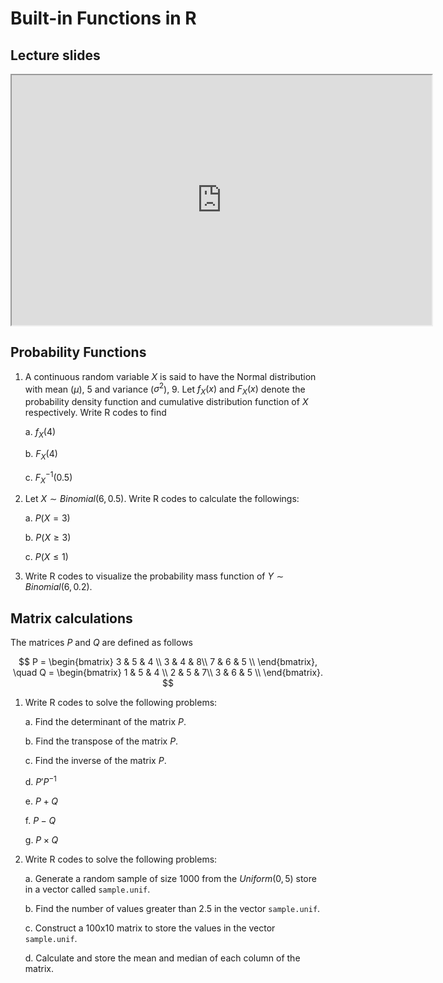 # Built-in Functions in R

## Lecture slides

<iframe src="https://hellor.netlify.app/slides/l32021.html#1" width="672" height="400px"></iframe>

## Probability Functions

1. A continuous random variable $X$ is said to have the Normal distribution with mean ($\mu$), 5 and variance ($\sigma^2$), 9. Let $f_X(x)$ and $F_X(x)$ denote the probability density function and cumulative distribution function of $X$ respectively. Write R codes to find

    a. $f_X(4)$
    
    b. $F_X(4)$
    
    c. $F_X^{-1}(0.5)$
  
2. Let $X \sim Binomial(6, 0.5)$. Write R codes to calculate the followings:

    a. $P(X=3)$ 
  
    
    b. $P(X \geq 3)$  
    

    c. $P(X \leq 1)$ 
    
<!--(ans. 0.313)-->

<!--(ans. 0.656)-->

<!--(ans. 0.109)-->

3. Write R codes to visualize the probability mass function of $Y \sim Binomial(6, 0.2)$.



## Matrix calculations

The matrices $P$ and $Q$ are defined as follows

$$
	P = \begin{bmatrix} 
	3 & 5 & 4 \\
	3 & 4 & 8\\
	7 & 6 & 5 \\
	\end{bmatrix},
	\quad
	Q = \begin{bmatrix} 
	1 & 5 & 4 \\
	2 & 5 & 7\\
	3 & 6 & 5 \\
	\end{bmatrix}.
$$

1. Write R codes to solve the following problems:

    a. Find the determinant of the matrix $P$.
    
    b. Find the transpose of the matrix $P$.
    
    c. Find the inverse of the matrix $P$.
    
    d. ${P'P}^{-1}$
    
    e. $P + Q$
    
    f. $P - Q$
    
    g. $P \times Q$


2. Write R codes to solve the following problems:
    
    a. Generate a random sample of size 1000 from the $Uniform(0, 5)$ store in a vector called `sample.unif`.
    
    b. Find the number of values greater than 2.5 in the vector `sample.unif`. 
    
    c. Construct a 100x10 matrix to store the values in the vector `sample.unif`.
    
    d. Calculate and store the mean and median of each column of the matrix.


